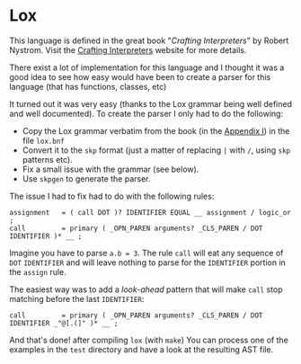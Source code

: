 # Lox

This language is defined in the great book "*Crafting Interpreters*" by Robert Nystrom.
Visit the [Crafting Interpreters](http://craftinginterpreters.com/) website for more details.

There exist a lot of implementation for this language and I thought it was a good idea to 
see how easy would have been to create a parser for this language (that has functions, classes, etc)

It turned out it was very easy (thanks to the Lox grammar being well defined and well documented).
To create the parser I only had to do the following:

  - Copy the Lox grammar verbatim from the book (in the [Appendix I](http://craftinginterpreters.com/appendix-i.html)) in the file `lox.bnf`
  - Convert it to the `skp` format (just a matter of replacing `|` with `/`, using `skp` patterns etc).
  - Fix a small issue with the grammar (see below).
  - Use `skpgen` to generate the parser.

The issue I had to fix had to do with the following rules:

```
assignment   = ( call DOT )? IDENTIFIER EQUAL __ assignment / logic_or ;
call         = primary ( _OPN_PAREN arguments? _CLS_PAREN / DOT IDENTIFIER )* __ ;
```

Imagine you have to parse `a.b = 3`. The rule `call` will eat any sequence
of `DOT` `IDENTIFIER` and will leave nothing to parse for the `IDENTIFIER` portion
in the `assign` rule.

The easiest way was to add a *look-ahead* pattern that will make `call` stop matching
before the last `IDENTIFIER`:

```
call         = primary ( _OPN_PAREN arguments? _CLS_PAREN / DOT IDENTIFIER _"@[.(]" )* __ ;
```

And that's done! after compiling `lox` (with `make`) You can process one of the examples
in the `test` directory and have a look at the resulting AST file.
